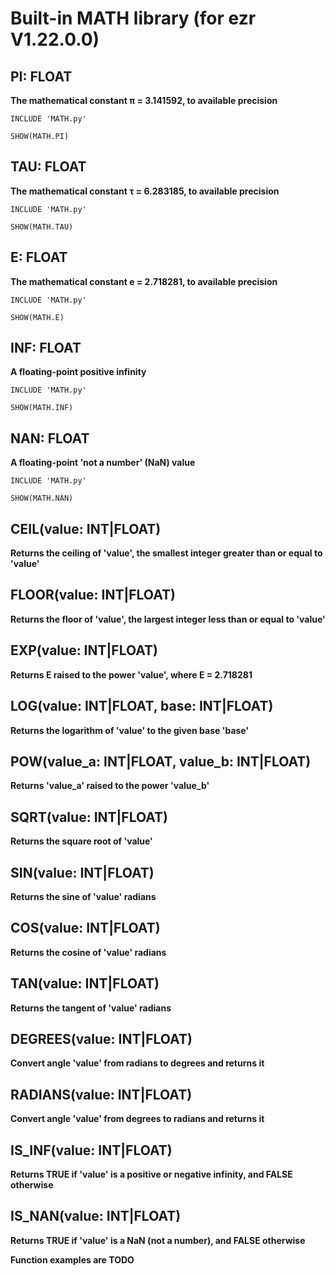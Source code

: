 # Built-in MATH library (for ezr V1.22.0.0)

## PI: FLOAT
**The mathematical constant π = 3.141592, to available precision**
```
INCLUDE 'MATH.py'

SHOW(MATH.PI)
```

## TAU: FLOAT
**The mathematical constant τ = 6.283185, to available precision**
```
INCLUDE 'MATH.py'

SHOW(MATH.TAU)
```

## E: FLOAT
**The mathematical constant e = 2.718281, to available precision**
```
INCLUDE 'MATH.py'

SHOW(MATH.E)
```

## INF: FLOAT
**A floating-point positive infinity**
```
INCLUDE 'MATH.py'

SHOW(MATH.INF)
```

## NAN: FLOAT
**A floating-point 'not a number' (NaN) value**
```
INCLUDE 'MATH.py'

SHOW(MATH.NAN)
```

## CEIL(value: INT|FLOAT)
**Returns the ceiling of 'value', the smallest integer greater than or equal to 'value'**

## FLOOR(value: INT|FLOAT)
**Returns the floor of 'value', the largest integer less than or equal to 'value'**

## EXP(value: INT|FLOAT)
**Returns E raised to the power 'value', where E = 2.718281**

## LOG(value: INT|FLOAT, base: INT|FLOAT)
**Returns the logarithm of 'value' to the given base 'base'**

## POW(value_a: INT|FLOAT, value_b: INT|FLOAT)
**Returns 'value_a' raised to the power 'value_b'**

## SQRT(value: INT|FLOAT)
**Returns the square root of 'value'**

## SIN(value: INT|FLOAT)
**Returns the sine of 'value' radians**

## COS(value: INT|FLOAT)
**Returns the cosine of 'value' radians**

## TAN(value: INT|FLOAT)
**Returns the tangent of 'value' radians**

## DEGREES(value: INT|FLOAT)
**Convert angle 'value' from radians to degrees and returns it**

## RADIANS(value: INT|FLOAT)
**Convert angle 'value' from degrees to radians and returns it**

## IS_INF(value: INT|FLOAT)
**Returns TRUE if 'value' is a positive or negative infinity, and FALSE otherwise**

## IS_NAN(value: INT|FLOAT)
**Returns TRUE if 'value' is a NaN (not a number), and FALSE otherwise**

**Function examples are TODO**
